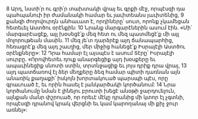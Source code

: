 8 Արդ, նստի՛ր ու գրի՛ր տախտակի վրայ եւ գրքի մէջ,
որպէսզի դա պահպանուի իր ժամանակի համար եւ յաւիտեանս յաւիտենից,
9 քանզի ժողովուրդն անհաւատ է, որդիները՝ սուտ,
որոնք չկամեցան հետեւել Աստծու օրէնքին:
10 Նրանք մարգարէներին ասում էին.
«Մի՛ մարգարէացէք, այլ խօսեցէ՛ք մեզ հետ
ու մեզ պատմեցէ՛ք մի այլ մոլորութեան մասին.
11 մեզ յե՛տ դարձրէք այդ ճանապարհից,
հեռացրէ՛ք մեզ այդ շաւղից,
մեր միջից հանեցէ՛ք Իսրայէլի Աստծու օրէնքները»:
12 Դրա համար էլ այսպէս է ասում Տէրը՝ Իսրայէլի սուրբը.
«Որովհետեւ դուք անարգեցիք այդ խօսքերը
եւ ապաւինեցիք սնոտի ստին,
տրտնջացիք եւ յոյս դրիք դրա վրայ,
13 այդ պատճառով էլ ձեր մեղքերը ձեզ համար պիտի դառնան այն անառիկ քաղաքի՝
իսկոյն խորտակուած պարսպի պէս,
որը գրաւուած է,
եւ որին հասել է յանկարծակի կործանում:
14 Նրա կործանումը նման է լինելու բրուտի խեցէ անօթի ջարդուելուն,
այնքան մանր փշրուած,
որ որեւէ մէկը դրանից մի կտոր էլ չգտնի,
որպէսզի դրանով կրակ վերցնի
եւ կամ կարողանայ մի քիչ ջուր առնել»:
